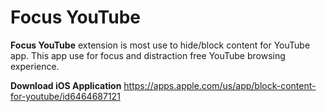# Focus YouTube
**Focus YouTube** extension is most use to hide/block content for YouTube app. This app use for focus and distraction free YouTube browsing experience.
 

**Download iOS Application**
https://apps.apple.com/us/app/block-content-for-youtube/id6464687121

